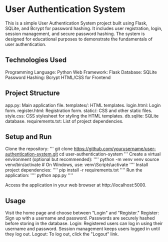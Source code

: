 # User Authentication System
This is a simple User Authentication System project built using Flask, SQLite, and Bcrypt for password hashing. It includes user registration, login, session management, and secure password hashing. The system is designed for educational purposes to demonstrate the fundamentals of user authentication.

## Technologies Used
Programming Language: Python
Web Framework: Flask
Database: SQLite
Password Hashing: Bcrypt
HTML/CSS for Frontend

## Project Structure
app.py: Main application file.
templates/: HTML templates.
login.html: Login form.
register.html: Registration form.
static/: CSS and other static files.
style.css: CSS stylesheet for styling the HTML templates.
db.sqlite: SQLite database.
requirements.txt: List of project dependencies.
## Setup and Run
Clone the repository:
'''
git clone https://github.com/yourusername/user-authentication-system.git
cd user-authentication-system
'''
Create a virtual environment (optional but recommended):
''''
python -m venv venv
source venv/bin/activate  # On Windows, use: venv\Scripts\activate
''''
Install project dependencies:
''''
pip install -r requirements.txt
''''
Run the application:
''''
python app.py
''''

Access the application in your web browser at http://localhost:5000.

## Usage
Visit the home page and choose between "Login" and "Register."
Register: Sign up with a username and password. Passwords are securely hashed before storing in the database.
Login: Registered users can log in using their username and password. Session management keeps users logged in until they log out.
Logout: To log out, click the "Logout" link.
